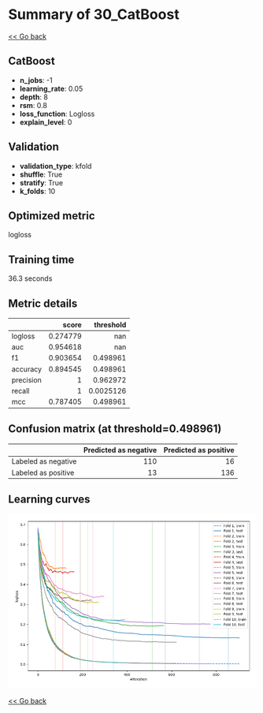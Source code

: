 # Summary of 30_CatBoost

[<< Go back](../README.md)


## CatBoost
- **n_jobs**: -1
- **learning_rate**: 0.05
- **depth**: 8
- **rsm**: 0.8
- **loss_function**: Logloss
- **explain_level**: 0

## Validation
 - **validation_type**: kfold
 - **shuffle**: True
 - **stratify**: True
 - **k_folds**: 10

## Optimized metric
logloss

## Training time

36.3 seconds

## Metric details
|           |    score |   threshold |
|:----------|---------:|------------:|
| logloss   | 0.274779 | nan         |
| auc       | 0.954618 | nan         |
| f1        | 0.903654 |   0.498961  |
| accuracy  | 0.894545 |   0.498961  |
| precision | 1        |   0.962972  |
| recall    | 1        |   0.0025126 |
| mcc       | 0.787405 |   0.498961  |


## Confusion matrix (at threshold=0.498961)
|                     |   Predicted as negative |   Predicted as positive |
|:--------------------|------------------------:|------------------------:|
| Labeled as negative |                     110 |                      16 |
| Labeled as positive |                      13 |                     136 |

## Learning curves
![Learning curves](learning_curves.png)

[<< Go back](../README.md)
